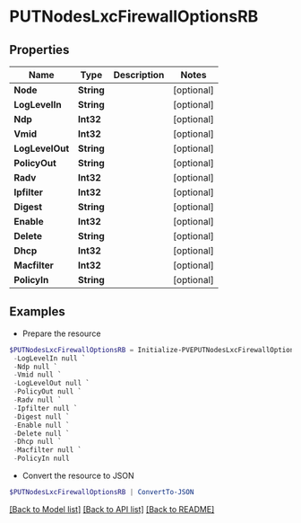 # PUTNodesLxcFirewallOptionsRB
## Properties

Name | Type | Description | Notes
------------ | ------------- | ------------- | -------------
**Node** | **String** |  | [optional] 
**LogLevelIn** | **String** |  | [optional] 
**Ndp** | **Int32** |  | [optional] 
**Vmid** | **Int32** |  | [optional] 
**LogLevelOut** | **String** |  | [optional] 
**PolicyOut** | **String** |  | [optional] 
**Radv** | **Int32** |  | [optional] 
**Ipfilter** | **Int32** |  | [optional] 
**Digest** | **String** |  | [optional] 
**Enable** | **Int32** |  | [optional] 
**Delete** | **String** |  | [optional] 
**Dhcp** | **Int32** |  | [optional] 
**Macfilter** | **Int32** |  | [optional] 
**PolicyIn** | **String** |  | [optional] 

## Examples

- Prepare the resource
```powershell
$PUTNodesLxcFirewallOptionsRB = Initialize-PVEPUTNodesLxcFirewallOptionsRB  -Node null `
 -LogLevelIn null `
 -Ndp null `
 -Vmid null `
 -LogLevelOut null `
 -PolicyOut null `
 -Radv null `
 -Ipfilter null `
 -Digest null `
 -Enable null `
 -Delete null `
 -Dhcp null `
 -Macfilter null `
 -PolicyIn null
```

- Convert the resource to JSON
```powershell
$PUTNodesLxcFirewallOptionsRB | ConvertTo-JSON
```

[[Back to Model list]](../README.md#documentation-for-models) [[Back to API list]](../README.md#documentation-for-api-endpoints) [[Back to README]](../README.md)

